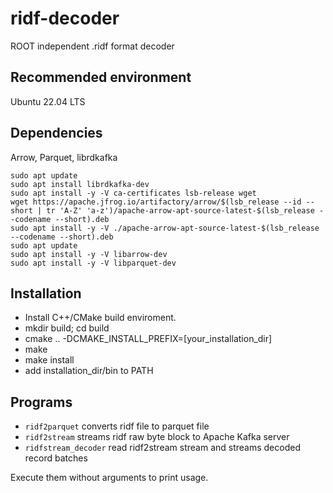 # ridf-decoder
ROOT independent .ridf format decoder

## Recommended environment
Ubuntu 22.04 LTS

## Dependencies
Arrow, Parquet, librdkafka
```
sudo apt update
sudo apt install librdkafka-dev
sudo apt install -y -V ca-certificates lsb-release wget
wget https://apache.jfrog.io/artifactory/arrow/$(lsb_release --id --short | tr 'A-Z' 'a-z')/apache-arrow-apt-source-latest-$(lsb_release --codename --short).deb
sudo apt install -y -V ./apache-arrow-apt-source-latest-$(lsb_release --codename --short).deb
sudo apt update
sudo apt install -y -V libarrow-dev
sudo apt install -y -V libparquet-dev
```

## Installation
- Install C++/CMake build enviroment.
- mkdir build; cd build
- cmake .. -DCMAKE_INSTALL_PREFIX=[your_installation_dir]
- make
- make install
- add installation_dir/bin to PATH

## Programs
- `ridf2parquet`
  converts ridf file to parquet file
- `ridf2stream`
  streams ridf raw byte block to Apache Kafka server
- `ridfstream_decoder`
  read ridf2stream stream and streams decoded record batches

Execute them without arguments to print usage.
